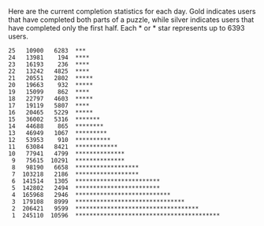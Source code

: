 Here are the current completion statistics for each day. Gold indicates users that have completed both parts of a puzzle, while silver indicates users that have completed only the first half. Each * or * star represents up to 6393 users.

```text
25   10900   6283  ***
24   13981    194  ****
23   16193    236  ****
22   13242   4825  ****
21   20551   2802  *****
20   19663    932  *****
19   15099    862  ****
18   22797   4603  *****
17   19119   5807  ****
16   20465   5229  *****
15   36002   5316  *******
14   44688    865  ********
13   46949   1067  *********
12   53953    910  **********
11   63084   8421  ************
10   77941   4799  **************
 9   75615  10291  **************
 8   98190   6658  ******************
 7  103218   2186  ******************
 6  141514   1305  ************************
 5  142802   2494  ************************
 4  165968   2946  ***************************
 3  179108   8999  *******************************
 2  206421   9599  ***********************************
 1  245110  10596  *****************************************
 ```